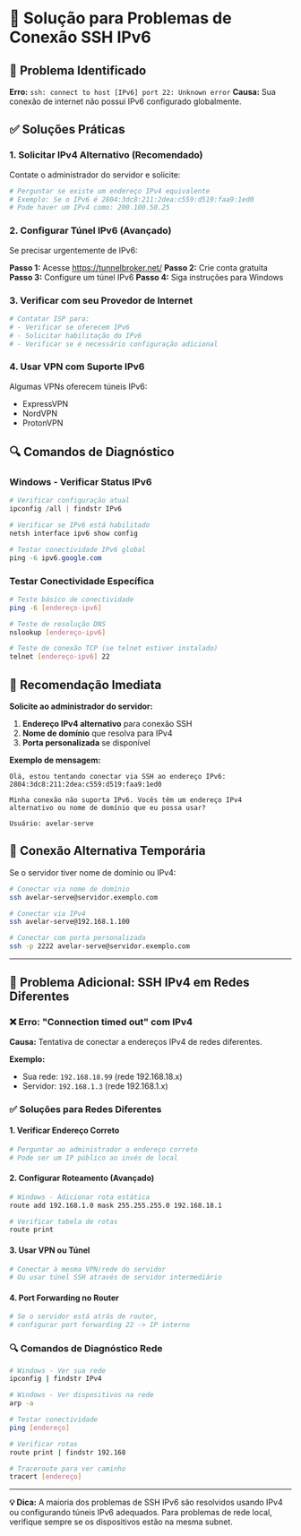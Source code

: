 # 🔧 Solução para Problemas de Conexão SSH IPv6

## 🚨 Problema Identificado

**Erro:** `ssh: connect to host [IPv6] port 22: Unknown error`
**Causa:** Sua conexão de internet não possui IPv6 configurado globalmente.

## ✅ Soluções Práticas

### 1. **Solicitar IPv4 Alternativo (Recomendado)**

Contate o administrador do servidor e solicite:
```bash
# Perguntar se existe um endereço IPv4 equivalente
# Exemplo: Se o IPv6 é 2804:3dc8:211:2dea:c559:d519:faa9:1ed0
# Pode haver um IPv4 como: 200.100.50.25
```

### 2. **Configurar Túnel IPv6 (Avançado)**

Se precisar urgentemente de IPv6:

**Passo 1:** Acesse https://tunnelbroker.net/
**Passo 2:** Crie conta gratuita
**Passo 3:** Configure um túnel IPv6
**Passo 4:** Siga instruções para Windows

### 3. **Verificar com seu Provedor de Internet**

```bash
# Contatar ISP para:
# - Verificar se oferecem IPv6
# - Solicitar habilitação do IPv6
# - Verificar se é necessário configuração adicional
```

### 4. **Usar VPN com Suporte IPv6**

Algumas VPNs oferecem túneis IPv6:
- ExpressVPN
- NordVPN  
- ProtonVPN

## 🔍 Comandos de Diagnóstico

### Windows - Verificar Status IPv6
```powershell
# Verificar configuração atual
ipconfig /all | findstr IPv6

# Verificar se IPv6 está habilitado
netsh interface ipv6 show config

# Testar conectividade IPv6 global
ping -6 ipv6.google.com
```

### Testar Conectividade Específica
```bash
# Teste básico de conectividade
ping -6 [endereço-ipv6]

# Teste de resolução DNS
nslookup [endereço-ipv6]

# Teste de conexão TCP (se telnet estiver instalado)
telnet [endereço-ipv6] 22
```

## 🎯 Recomendação Imediata

**Solicite ao administrador do servidor:**

1. **Endereço IPv4 alternativo** para conexão SSH
2. **Nome de domínio** que resolva para IPv4
3. **Porta personalizada** se disponível

**Exemplo de mensagem:**
```
Olá, estou tentando conectar via SSH ao endereço IPv6:
2804:3dc8:211:2dea:c559:d519:faa9:1ed0

Minha conexão não suporta IPv6. Vocês têm um endereço IPv4 
alternativo ou nome de domínio que eu possa usar?

Usuário: avelar-serve
```

## 🚀 Conexão Alternativa Temporária

Se o servidor tiver nome de domínio ou IPv4:
```bash
# Conectar via nome de domínio
ssh avelar-serve@servidor.exemplo.com

# Conectar via IPv4
ssh avelar-serve@192.168.1.100

# Conectar com porta personalizada
ssh -p 2222 avelar-serve@servidor.exemplo.com
```

---

## 🚨 Problema Adicional: SSH IPv4 em Redes Diferentes

### ❌ Erro: "Connection timed out" com IPv4

**Causa:** Tentativa de conectar a endereços IPv4 de redes diferentes.

**Exemplo:**
- Sua rede: `192.168.18.99` (rede 192.168.18.x)
- Servidor: `192.168.1.3` (rede 192.168.1.x)

### ✅ Soluções para Redes Diferentes

#### 1. **Verificar Endereço Correto**
```bash
# Perguntar ao administrador o endereço correto
# Pode ser um IP público ao invés de local
```

#### 2. **Configurar Roteamento (Avançado)**
```bash
# Windows - Adicionar rota estática
route add 192.168.1.0 mask 255.255.255.0 192.168.18.1

# Verificar tabela de rotas
route print
```

#### 3. **Usar VPN ou Túnel**
```bash
# Conectar à mesma VPN/rede do servidor
# Ou usar túnel SSH através de servidor intermediário
```

#### 4. **Port Forwarding no Router**
```bash
# Se o servidor está atrás de router,
# configurar port forwarding 22 -> IP interno
```

### 🔍 Comandos de Diagnóstico Rede

```bash
# Windows - Ver sua rede
ipconfig | findstr IPv4

# Windows - Ver dispositivos na rede
arp -a

# Testar conectividade
ping [endereço]

# Verificar rotas
route print | findstr 192.168

# Traceroute para ver caminho
tracert [endereço]
```

---

**💡 Dica:** A maioria dos problemas de SSH IPv6 são resolvidos usando IPv4 ou configurando túneis IPv6 adequados. Para problemas de rede local, verifique sempre se os dispositivos estão na mesma subnet.
